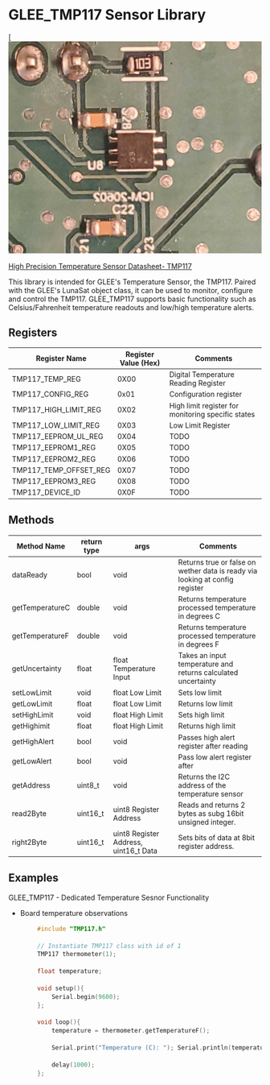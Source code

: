 # GLEE_TMP117 Sensor Library

[![High Precision Temperature Sensor Datasheet- TMP117](./Docs/Images/TMP117_close_up.jpg)

[High Precision Temperature Sensor Datasheet- TMP117](https://cdn.sparkfun.com/assets/9/e/5/1/8/tmp117.pdf)

This library is intended for GLEE's Temperature Sensor, the TMP117. Paired with the GLEE's LunaSat object class, it can be used to monitor, configure and control the TMP117. GLEE_TMP117 supports basic functionality such as Celsius/Fahrenheit temperature readouts and low/high temperature alerts. 

## Registers
	
| Register Name | Register Value (Hex) | Comments  |
|---|---|---|
| TMP117_TEMP_REG				| 0X00 | Digital Temperature Reading Register  |  
| TMP117_CONFIG_REG     | 0x01 | Configuration register |   
| TMP117_HIGH_LIMIT_REG | 0X02 | High limit register for monitoring specific states |
| TMP117_LOW_LIMIT_REG  | 0X03 | Low Limit Register |
| TMP117_EEPROM_UL_REG 	| 0X04 | TODO |
| TMP117_EEPROM1_REG  	| 0X05 | TODO |
| TMP117_EEPROM2_REG  	| 0X06 | TODO |
| TMP117_TEMP_OFFSET_REG| 0X07 | TODO |
| TMP117_EEPROM3_REG  	| 0X08 | TODO |
| TMP117_DEVICE_ID  		| 0X0F | TODO |

## Methods 

| Method Name | return type | args | Comments  |
|---|---|---|---|
| dataReady | bool | void | Returns true or false on wether data is ready via looking at config register |
| getTemperatureC | double | void | Returns temperature processed temperature in degrees C |
| getTemperatureF | double | void | Returns temperature processed temperature in degrees F |
| getUncertainty | float | float Temperature Input | Takes an input temperature and returns calculated uncertainty |
| setLowLimit | void | float Low Limit | Sets low limit |
| getLowLimit | float | float Low Limit | Returns low limit |
| setHighLimit | void | float High Limit | Sets high limit |
| getHighimit | float | float High Limit | Returns high limit |
| getHighAlert | bool | void | Passes high alert register after reading |
| getLowAlert | bool | void | Pass low alert register after |
| getAddress | uint8_t | void | Returns the I2C address of the temperature sensor |
| read2Byte | uint16_t | uint8 Register Address | Reads and returns 2 bytes as subg 16bit unsigned integer. |
| right2Byte | uint16_t | uint8 Register Address, uint16_t Data | Sets bits of data at 8bit register address. |

## Examples

GLEE_TMP117 - Dedicated Temperature Sesnor Functionality
- Board temperature observations
```C++
        #include "TMP117.h"

        // Instantiate TMP117 class with id of 1
        TMP117 thermometer(1);

        float temperature; 

        void setup(){
            Serial.begin(9600);
        };

        void loop(){
            temperature = thermometer.getTemperatureF();
            
            Serial.print("Temperature (C): "); Serial.println(temperature);

            delay(1000);
        };
```
